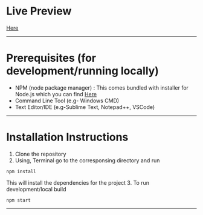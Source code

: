# Live Preview

<a href="https://myarthhardware.com"> Here </a>

________________

# Prerequisites (for development/running locally)

- NPM (node package manager) : This comes bundled with installer for Node.js which you can find <a href="">Here</a>
- Command Line Tool (e.g- Windows CMD)
- Text Editor/IDE (e.g-Sublime Text, Notepad++, VSCode)

________________

# Installation Instructions

1. Clone the repository
2. Using, Terminal go to the corresponsing directory and run 
  ```
  npm install
  ```
  This will install the dependencies for the project
3. To run development/local build
  ```
  npm start
  ```

__________________
